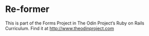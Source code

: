 # Re-former

This is part of the Forms Project in The Odin Project’s Ruby on Rails Curriculum. Find it at http://www.theodinproject.com

